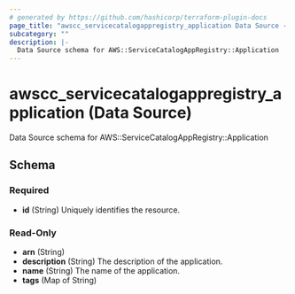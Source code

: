 ```yaml
---
# generated by https://github.com/hashicorp/terraform-plugin-docs
page_title: "awscc_servicecatalogappregistry_application Data Source - terraform-provider-awscc"
subcategory: ""
description: |-
  Data Source schema for AWS::ServiceCatalogAppRegistry::Application
---
```


# awscc_servicecatalogappregistry_application (Data Source)

Data Source schema for AWS::ServiceCatalogAppRegistry::Application



<!-- schema generated by tfplugindocs -->
## Schema

### Required

- **id** (String) Uniquely identifies the resource.

### Read-Only

- **arn** (String)
- **description** (String) The description of the application.
- **name** (String) The name of the application.
- **tags** (Map of String)


